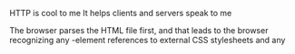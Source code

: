  HTTP is cool to me
 It helps clients and servers speak to me

 The browser parses the HTML file first, and that leads to the browser recognizing any <link>-element references to external CSS stylesheets and any <script>-element references to scripts.

 As the browser parses the HTML, it sends requests back to the server for any CSS files it has found from <link> elements, and any JavaScript files it has found from <script> elements, and from those, then parses the CSS and JavaScript.

 The browser generates an in-memory DOM tree from the parsed HTML, generates an in-memory CSSOM structure from the parsed CSS, and compiles and executes the parsed JavaScript.

 As the browser builds the DOM tree and applies the styles from the CSSOM tree and executes the JavaScript, a visual representation of the page is painted to the screen, and the user sees the page content and can begin to interact with it.

 There are many websites that can be used to find free images to add to webpages

 let myVariable = 'Bob'; or
let myVariable = "Bob";
This is a sequence of text known as a string. To signify that the value is a string, enclose it in single or double quote marks.

let myVariable = 10;
This is a number. Numbers don't have quotes around them.

Variables are containers that store values. You start by declaring a variable with the let keyword, followed by the name you give to the variable.

Attributes contain extra information about the element that won't appear in the content. In this example, the class attribute is an identifying name used to target the element with style information.

The anatomy of our element is:

The opening tag: This consists of the name of the element (in this example, p for paragraph), wrapped in opening and closing angle brackets. This opening tag marks where the element begins or starts to take effect. In this example, it precedes the start of the paragraph text.
The content: This is the content of the element. In this example, it is the paragraph text.
The closing tag: This is the same as the opening tag, except that it includes a forward slash before the element name. This marks where the element ends. Failing to include a closing tag is a common beginner error that can produce peculiar results.
The element is the opening tag, followed by content, followed by the closing tag.

<article> Tag: This tag contains independent content that doesn’t require any other context. So the <article> tag can be placed inside the main content. But each of the articles will contain independent content within it. 

<section> Tag: This tag is used to split a page into sections like Introduction, Contact Information, Details, etc and each of these sections can be in a different <section> tag. The <section> tag is introduced to wrap-up the things in a particular section. The <section> tag divides the content into sections and subsections. The section tag is used when requirements of two headers or footers or any other section of documents needed. Section tag grouped the generic block of related content. 

Websites typically include a header, navigation bar, main content, a sidebar, and a footer.

Specifying a description that includes keywords relating to the content of your page is useful as it has the potential to make your page appear higher in relevant searches performed in search engines (such activities are termed Search Engine Optimization, or SEO.)

<meta charset="utf-8" />
This element specifies the document's character encoding — the character set that the document is permitted to use. utf-8 is a universal character set that includes pretty much any character from any human language.

So when you get an idea and want to turn it into a website, there are a few questions you should answer before anything else:

What exactly do I want to accomplish?
How will a website help me reach my goals?
What needs to be done, and in what order, to reach my goals?
All of this is called project ideation and is a necessary first step to reach your goal, whether you are a beginner or an experienced developer.

The most important question to answer is "Whst exactly do I want to accomplish?"

The h1 element is a semantic element, which gives the text it wraps around the role (or meaning) of "a top level heading on your page."
<span> will render it to look like a top level heading, but it has no semantic value, so it will not get any extra benefits as described above. It is therefore a good idea to use the right HTML element for the right job.

Some of the benefits from writing semantic markup are as follows:

Search engines will consider its contents as important keywords to influence the page's search rankings (see SEO)
Screen readers can use it as a signpost to help visually impaired users navigate a page
Finding blocks of meaningful code is significantly easier than searching through endless divs with or without semantic or namespaced classes
Suggests to the developer the type of data that will be populated
Semantic naming mirrors proper custom element/component naming

Scrolling through a webpage and interacting with the touch screen on a phone both require JavaScript.

JavaScript only needs the <script> element


